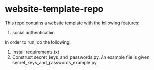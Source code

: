 # website-template-repo
This repo contains a website template with the following features:
  1) social authentication

In order to run, do the following:
  1) Install requirements.txt
  2) Construct secret_keys_and_passwords.py. An example file is given
     secret_keys_and_passwords_example.py.
